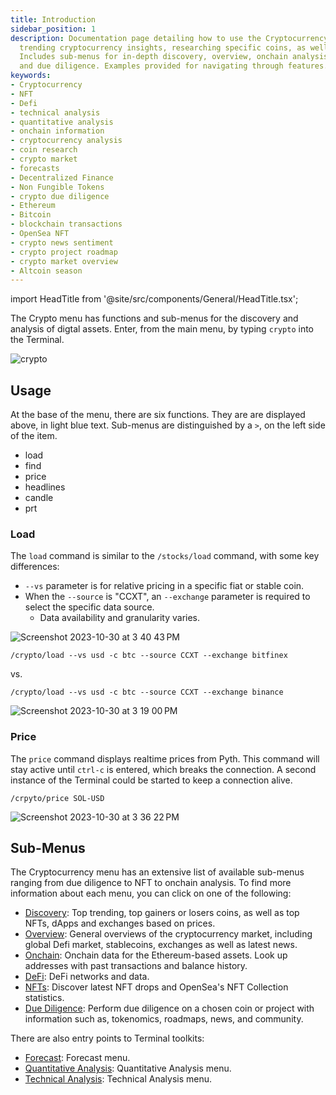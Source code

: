 ```yaml
---
title: Introduction
sidebar_position: 1
description: Documentation page detailing how to use the Cryptocurrency menu providing
  trending cryptocurrency insights, researching specific coins, as well as providing access to onchain information.
  Includes sub-menus for in-depth discovery, overview, onchain analysis, Defi, NFTs
  and due diligence. Examples provided for navigating through features.
keywords:
- Cryptocurrency
- NFT
- Defi
- technical analysis
- quantitative analysis
- onchain information
- cryptocurrency analysis
- coin research
- crypto market
- forecasts
- Decentralized Finance
- Non Fungible Tokens
- crypto due diligence
- Ethereum
- Bitcoin
- blockchain transactions
- OpenSea NFT
- crypto news sentiment
- crypto project roadmap
- crypto market overview
- Altcoin season
---
```


import HeadTitle from '@site/src/components/General/HeadTitle.tsx';

<HeadTitle title="Introduction - Crypto - Menus | OpenBB Terminal Docs" />

The Crypto menu has functions and sub-menus for the discovery and analysis of digtal assets.  Enter, from the main menu, by typing `crypto` into the Terminal.

![crypto](https://github.com/OpenBB-finance/OpenBBTerminal/assets/85772166/63ebe2a5-27c2-4ca5-bdfe-2c1d51dde69d)

## Usage

At the base of the menu, there are six functions. They are are displayed above, in light blue text.  Sub-menus are distinguished by a `>`, on the left side of the item.

- load
- find
- price
- headlines
- candle
- prt

### Load

The `load` command is similar to the `/stocks/load` command, with some key differences:

- `--vs` parameter is for relative pricing in a specific fiat or stable coin.
- When the `--source` is "CCXT", an `--exchange` parameter is required to select the specific data source.
  - Data availability and granularity varies.

![Screenshot 2023-10-30 at 3 40 43 PM](https://github.com/OpenBB-finance/OpenBBTerminal/assets/85772166/f3bf898a-366a-4344-8b37-5621f411774f)

```console
/crypto/load --vs usd -c btc --source CCXT --exchange bitfinex
```

vs.

```console
/crypto/load --vs usd -c btc --source CCXT --exchange binance
```

![Screenshot 2023-10-30 at 3 19 00 PM](https://github.com/OpenBB-finance/OpenBBTerminal/assets/85772166/c87e14ff-08b1-4c54-81ec-a310ce7a5590)

### Price

The `price` command displays realtime prices from Pyth.  This command will stay active until `ctrl-c` is entered, which breaks the connection.  A second instance of the Terminal could be started to keep a connection alive.

```console
/crpyto/price SOL-USD
```

![Screenshot 2023-10-30 at 3 36 22 PM](https://github.com/OpenBB-finance/OpenBBTerminal/assets/85772166/fd3315f8-4500-4534-8fcc-24a330cc2ccf)


## Sub-Menus

The Cryptocurrency menu has an extensive list of available sub-menus ranging from due diligence to NFT to onchain analysis. To find more information about each menu, you can click on one of the following:

- [Discovery](disc.md): Top trending, top gainers or losers coins, as well as top NFTs, dApps and exchanges based on prices.
- [Overview](ov.md): General overviews of the cryptocurrency market, including global Defi market, stablecoins, exchanges as well as latest news.
- [Onchain](onchain.md): Onchain data for the Ethereum-based assets. Look up addresses with past transactions and balance history.
- [DeFi](defi.md): DeFi networks and data.
- [NFTs](nft.md): Discover latest NFT drops and OpenSea's NFT Collection statistics.
- [Due Diligence](dd.md): Perform due diligence on a chosen coin or project with information such as, tokenomics, roadmaps, news, and community.

There are also entry points to Terminal toolkits:

- [Forecast](/terminal/menus/forecast.md): Forecast menu.
- [Quantitative Analysis](/terminal/menus/common/qa.md): Quantitative Analysis menu.
- [Technical Analysis](/terminal/menus/common/ta.md): Technical Analysis menu.

